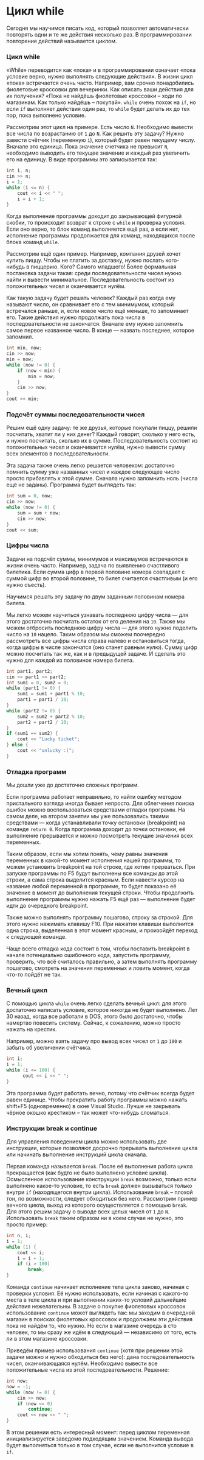 # Цикл while

Сегодня мы научимся писать код, который позволяет автоматически повторять одни и те же действия несколько раз. В программировании повторение действий называется циклом.

### Цикл while

«While» переводится как «пока» и в программировании означает «пока условие верно, нужно выполнять следующие действия». В жизни цикл «пока» встречается очень часто. Например, вам срочно понадобились фиолетовые кроссовки для вечеринки. Как описать ваши действия для их получения? «Пока не найдёшь фиолетовые кроссовки – ходи по магазинам. Как только найдёшь – покупай». `while` очень похож на `if`, но если `if` выполняет действия один раз, то `while` будет делать их до тех пор, пока выполнено условие.

Рассмотрим этот цикл на примере. Есть число `N`. Необходимо вывести все числа по возрастанию от `1` до `N`. Как решить эту задачу? Нужно завести счётчик (переменную `i`), который будет равен текущему числу. Вначале это единица. Пока значение счетчика не превысит `N`, необходимо выводить его текущее значение и каждый раз увеличить его на единицу. В виде программы это записывается так:

```cpp
int i, n;
cin >> n;
i = 1;
while (i <= n) {
    cout << i << " ";
    i = i + 1;
}
```

Когда выполнение программы доходит до закрывающей фигурной скобки, то происходит возврат к строке с `while` и проверка условия. Если оно верно, то блок команд выполняется ещё раз, а если нет, исполнение программы продолжается для команд, находящихся после блока команд `while`.

Рассмотрим ещё один пример. Например, компания друзей хочет купить пиццу. Чтобы не платить за доставку, нужно послать кого-нибудь в пиццерию. Кого? Самого младшего! Более формальная постановка задачи такая: среди последовательности чисел нужно найти и вывести минимальное. Последовательность состоит из положительных чисел и оканчивается нулём.

Как такую задачу будет решать человек? Каждый раз когда ему называют число, он сравнивает его с тем минимумом, который встречался раньше, и, если новое число ещё меньше, то запоминает его. Такие действия нужно продолжать пока числа в последовательности не закончатся. Вначале ему нужно запомнить самое первое названное число. В конце — назвать последнее, которое запомнил.

```cpp
int min, now;
cin >> now;
min = now;
while (now != 0) {
    if (now < min) {
        min = now;
    }
    cin >> now;
}
cout << min; 
```

### Подсчёт суммы последовательности чисел

Решим ещё одну задачу: те же друзья, которые покупали пиццу, решили посчитать, хватит ли у них денег? Каждый говорит, сколько у него есть, и нужно посчитать, сколько их в сумме. Последовательность состоит из положительных чисел и оканчивается нулём, нужно вывести сумму всех элементов в последовательности.

Эта задача также очень легко решается человеком: достаточно помнить сумму уже названных чисел и каждое следующее число просто прибавлять к этой сумме. Сначала нужно запомнить ноль (числа ещё не заданы). Программа будет выглядеть так:

```cpp
int sum = 0, now;
cin >> now;
while (now != 0) {
    sum = sum + now;
    cin >> now;
}
cout << sum;
```

### Цифры числа

Задачи на подсчёт суммы, минимумов и максимумов встречаются в жизни очень часто. Например, задача по выявлению счастливого билетика. Если сумма цифр в первой половине номера совпадает с суммой цифр во второй половине, то билет считается счастливым (и его нужно съесть).

Научимся решать эту задачу по двум заданным половинам номера билета.

Мы легко можем научиться узнавать последнюю цифру числа — для этого достаточно посчитать остаток от его деления на `10`. Также мы можем отбросить последнюю цифру числа — для этого нужно поделить число на `10` нацело. Таким образом мы сможем поочередно рассмотреть все цифры числа справа налево и остановиться тогда, когда цифры в числе закончатся (оно станет равным нулю). Сумму цифр можно посчитать так же, как и в предыдущей задаче. И сделать это нужно для каждой из половинок номера билета.

```cpp
int part1, part2;
cin >> part1 >> part2;
int sum1 = 0, sum2 = 0;
while (part1 != 0) {
    sum1 = sum1 + part1 % 10;
    part1 = part1 / 10;
}
while (part2 != 0) {
    sum2 = sum2 + part2 % 10;
    part2 = part2 / 10;
}
if (sum1 == sum2) {
    cout << "Lucky ticket";
} else {
    cout << "unlucky :(";
}
```

### Отладка программ

Мы дошли уже до достаточно сложных программ.

Если программа работает неправильно, то найти ошибку методом пристального взгляда иногда бывает непросто. Для облегчения поиска ошибок можно воспользоваться средствами отладки программ. На самом деле, на втором занятии мы уже пользовались такими средствами — когда устанавливали точку остановки (breakpoint) на команде `return 0`. Когда программа доходит до точки остановки, её выполнение прерывается и можно посмотреть текущие значения всех переменных.

Таким образом, если мы хотим понять, чему равны значения переменных в какой-то момент исполнения нашей программы, то можем установить breakpoint на той строке, где хотим прерваться. При запуске программы по F5 будут выполнены все команды до этой строки, а сама строка выделится красным. Если навести курсор на название любой переменной в программе, то будет показано её значение в момент до выполнения текущей строки. Чтобы продолжить выполнение программы нужно нажать F5 ещё раз — выполнение будет идти до очередного breakpoint.

Также можно выполнять программу пошагово, строку за строкой. Для этого нужно нажимать клавишу F10. При нажатии клавиши выполнится одна строка, выделенная в этот момент красным, и произойдёт переход к следующей команде.

Чаще всего отладка кода состоит в том, чтобы поставить breakpoint в начале потенциально ошибочного кода, запустить программу, проверить, что всё считалось правильно, а затем выполнять программу пошагово, смотреть на значения переменных и ловить момент, когда что-то пойдёт не так.

### Вечный цикл

С помощью цикла `while` очень легко сделать вечный цикл: для этого достаточно написать условие, которое никогда не будет выполнено. Лет 30 назад, когда все работали в DOS, этого было достаточно, чтобы намертво повесить систему. Сейчас, к сожалению, можно просто нажать на крестик.

Например, можно взять задачу про вывод всех чисел от `1` до `100` и забыть об увеличении счётчика.

```cpp
int i;
i = 1;
while (i <= 100) {
      cout << i << " ";
}
```

Эта программа будет работать вечно, потому что счётчик всегда будет равен единице. Чтобы прекратить работу программы можно нажать shift+F5 (одновременно) в окне Visual Studio. Лучше не закрывать чёрное окошко крестиком – так может что-нибудь сломаться.

### Инструкции break и continue

Для управления поведением цикла можно использовать две инструкции, которые позволяют досрочно прерывать выполнение цикла или начинать выполнение инструкций цикла сначала.

Первая команда называется `break`. После её выполнения работа цикла прекращается (как будто не было выполнено условие цикла). Осмысленное использование конструкции `break` возможно, только если выполнено какое-то условие, то есть `break` должен вызываться только внутри `if` (находящегося внутри цикла). Использование `break` – плохой тон, по возможности, следует обходиться без него. Рассмотрим пример вечного цикла, выход из которого осуществляется с помощью `break`. Для этого решим задачу о выводе всех целых чисел от `1` до `N`. Использовать `break` таким образом ни в коем случае не нужно, это просто пример:

```cpp
int n, i;
i = 1;
while (1) {
    cout << i;
    i = i + 1;
    if (i > 100)
        break;
}
```

Команда `continue` начинает исполнение тела цикла заново, начиная с проверки условия. Её нужно использовать, если начиная с какого-то места в теле цикла и при выполнении каких-то условий дальнейшие действия нежелательны. В задаче о покупке фиолетовых кроссовок использование `continue` может выглядеть так: мы заходим в очередной магазин в поисках фиолетовых кроссовок и продолжаем эти действия пока не найдём то, что нужно. Но если в магазине очередь в сто человек, то мы сразу же идём в следующий — независимо от того, есть ли в этом магазине кроссовки.

Приведём пример использования `continue` (хотя при решении этой задачи можно и нужно обходиться без него): дана последовательность чисел, оканчивающаяся нулём. Необходимо вывести все положительные числа из этой последовательности. Решение:

```cpp
int now;
now = -1;
while (now != 0) {
    cin >> now;
    if (now <= 0)
        continue;
    cout << now << " ";
} 
```

В этом решении есть интересный момент: перед циклом переменная инициализируется заведомо подходящим значением. Команда вывода будет выполняться только в том случае, если не выполнится условие в `if`.
